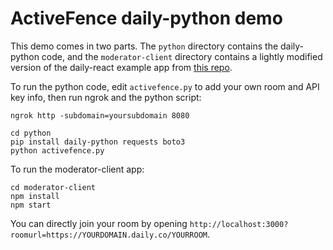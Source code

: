 # ActiveFence daily-python demo

This demo comes in two parts. The `python` directory contains the daily-python code, and the `moderator-client` directory contains a lightly modified version of the daily-react example app from [this repo](https://github.com/daily-demos/custom-video-daily-react-hooks).

To run the python code, edit `activefence.py` to add your own room and API key info, then run ngrok and the python script:

```
ngrok http -subdomain=yoursubdomain 8080
```

```
cd python
pip install daily-python requests boto3
python activefence.py
```

To run the moderator-client app:

```
cd moderator-client
npm install
npm start
```

You can directly join your room by opening `http://localhost:3000?roomurl=https://YOURDOMAIN.daily.co/YOURROOM`.
